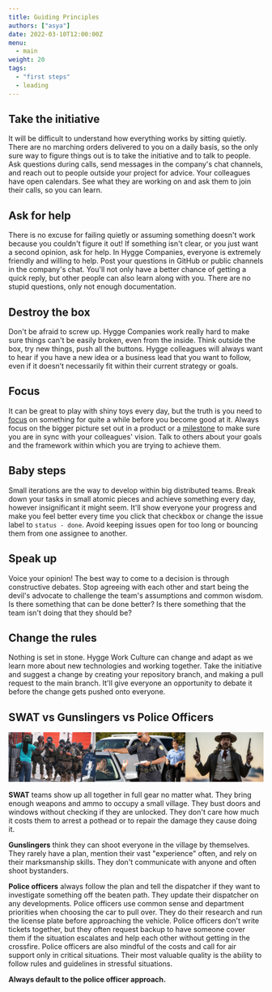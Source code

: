 ```yaml
---
title: Guiding Principles
authors: ["asya"]
date: 2022-03-10T12:00:00Z
menu:
  - main
weight: 20
tags:
  - "first steps"
  - leading
---
```


## Take the initiative

It will be difficult to understand how everything works by sitting quietly. There are no marching orders delivered to you on a daily basis, so the only sure way to figure things out is to take the initiative and to talk to people. Ask questions during calls, send messages in the company's chat channels, and reach out to people outside your project for advice. Your colleagues have open calendars. See what they are working on and ask them to join their calls, so you can learn.

## Ask for help

There is no excuse for failing quietly or assuming something doesn't work because you couldn't figure it out! If something isn't clear, or you just want a second opinion, ask for help. In Hygge Companies, everyone is extremely friendly and willing to help. Post your questions in GitHub or public channels in the company's chat. You'll not only have a better chance of getting a quick reply, but other people can also learn along with you. There are no stupid questions, only not enough documentation.

## Destroy the box

Don't be afraid to screw up. Hygge Companies work really hard to make sure things can't be easily broken, even from the inside. Think outside the box, try new things, push all the buttons. Hygge colleagues will always want to hear if you have a new idea or a business lead that you want to follow, even if it doesn’t necessarily fit within their current strategy or goals.

## Focus

It can be great to play with shiny toys every day, but the truth is you need to [focus](https://youtu.be/0zToV0JJos8) on something for quite a while before you become good at it. Always focus on the bigger picture set out in a product or a [milestone](https://docs.github.com/en/issues/using-labels-and-milestones-to-track-work/about-milestones) to make sure you are in sync with your colleagues' vision. Talk to others about your goals and the framework within which you are trying to achieve them.

## Baby steps

Small iterations are the way to develop within big distributed teams. Break down your tasks in small atomic pieces and achieve something every day, however insignificant it might seem. It'll show everyone your progress and make you feel better every time you click that checkbox or change the issue label to `status - done`. Avoid keeping issues open for too long or bouncing them from one assignee to another.

## Speak up

Voice your opinion! The best way to come to a decision is through constructive debates. Stop agreeing with each other and start being the devil's advocate to challenge the team's assumptions and common wisdom. Is there something that can be done better? Is there something that the team isn't doing that they should be?

## Change the rules

Nothing is set in stone. Hygge Work Culture can change and adapt as we learn more about new technologies and working together. Take the initiative and suggest a change by creating your repository branch, and making a pull request to the main branch. It'll give everyone an opportunity to debate it before the change gets pushed onto everyone.

## SWAT vs Gunslingers vs Police Officers

![SWAT vs Gunslingers vs Police Officers](/img/police-dept.png)

**SWAT** teams show up all together in full gear no matter what. They bring enough weapons and ammo to occupy a small village. They bust doors and windows without checking if they are unlocked. They don't care how much it costs them to arrest a pothead or to repair the damage they cause doing it.

**Gunslingers** think they can shoot everyone in the village by themselves. They rarely have a plan, mention their vast "experience" often, and rely on their marksmanship skills. They don't communicate with anyone and often shoot bystanders.

**Police officers** always follow the plan and tell the dispatcher if they want to investigate something off the beaten path. They update their dispatcher on any developments. Police officers use common sense and department priorities when choosing the car to pull over. They do their research and run the license plate before approaching the vehicle. Police officers don't write tickets together, but they often request backup to have someone cover them if the situation escalates and help each other without getting in the crossfire. Police officers are also mindful of the costs and call for air support only in critical situations. Their most valuable quality is the ability to follow rules and guidelines in stressful situations.

**Always default to the police officer approach.**
